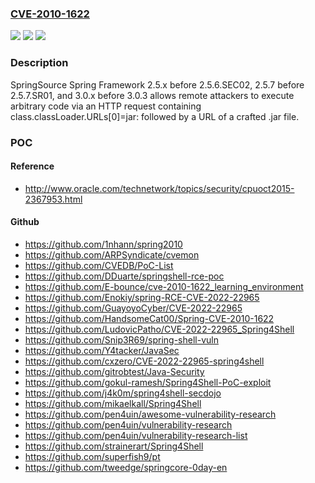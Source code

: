### [CVE-2010-1622](https://cve.mitre.org/cgi-bin/cvename.cgi?name=CVE-2010-1622)
![](https://img.shields.io/static/v1?label=Product&message=n%2Fa&color=blue)
![](https://img.shields.io/static/v1?label=Version&message=%3D%20n%2Fa%20&color=brighgreen)
![](https://img.shields.io/static/v1?label=Vulnerability&message=n%2Fa&color=brighgreen)

### Description

SpringSource Spring Framework 2.5.x before 2.5.6.SEC02, 2.5.7 before 2.5.7.SR01, and 3.0.x before 3.0.3 allows remote attackers to execute arbitrary code via an HTTP request containing class.classLoader.URLs[0]=jar: followed by a URL of a crafted .jar file.

### POC

#### Reference
- http://www.oracle.com/technetwork/topics/security/cpuoct2015-2367953.html

#### Github
- https://github.com/1nhann/spring2010
- https://github.com/ARPSyndicate/cvemon
- https://github.com/CVEDB/PoC-List
- https://github.com/DDuarte/springshell-rce-poc
- https://github.com/E-bounce/cve-2010-1622_learning_environment
- https://github.com/Enokiy/spring-RCE-CVE-2022-22965
- https://github.com/GuayoyoCyber/CVE-2022-22965
- https://github.com/HandsomeCat00/Spring-CVE-2010-1622
- https://github.com/LudovicPatho/CVE-2022-22965_Spring4Shell
- https://github.com/Snip3R69/spring-shell-vuln
- https://github.com/Y4tacker/JavaSec
- https://github.com/cxzero/CVE-2022-22965-spring4shell
- https://github.com/gitrobtest/Java-Security
- https://github.com/gokul-ramesh/Spring4Shell-PoC-exploit
- https://github.com/j4k0m/spring4shell-secdojo
- https://github.com/mikaelkall/Spring4Shell
- https://github.com/pen4uin/awesome-vulnerability-research
- https://github.com/pen4uin/vulnerability-research
- https://github.com/pen4uin/vulnerability-research-list
- https://github.com/strainerart/Spring4Shell
- https://github.com/superfish9/pt
- https://github.com/tweedge/springcore-0day-en


